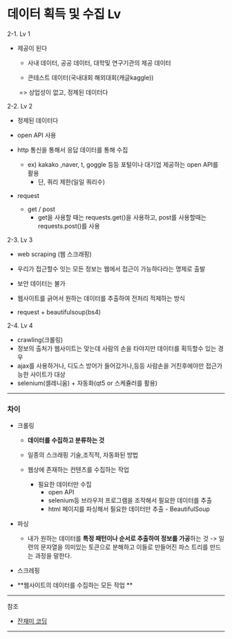 # 데이터 획득 및 수집 Lv

2-1. Lv 1 

- 제공이 된다

  - 사내 데이터, 공공 데이터, 대학및 연구기관의 제공 데이터

  - 콘테스트 데이터(국내대회 해외대회(캐글kaggle)) 

  ​           => 상업성이 없고, 정제된 데이터다    

2-2. Lv 2

- 정제된 데이터다

- open API 사용

- http 통신을 통해서 응답 데이터를 통해 수집

  - ex) kakako ,naver, t, goggle 등등 포털이나 대기업 제공하는 open  API를 활용
    - 단, 쿼리 제한(일일 쿼리수)

- request

  - get / post
    -   get을 사용할 때는 requests.get()을 사용하고, post를 사용할때는 requests.post()를 사용

  

2-3. Lv 3

- web scraping (웹 스크래핑)

- 우리가 접근할수 잇는 모든 정보는 웹에서 접근이 가능하다라는 명제로 출발

- 보안 데이터는 불가

- 웹사이트를 긁어서 원하는 데이터를 추출하여 전처리 적제하는 방식

- request + beautifulsoup(bs4)

  

2-4. Lv 4

- crawling(크롤링)
- 정보의 출처가 웹사이트는 맞는데 사람의 손을 타야지만 데이터를 획득할수 있는 경우
- ajax를 사용하거나, 디도스 방어가 들어갔거나,등등 사람손을 거친후에야만
  접근가능한 사이트가 대상
- selenium(셀레니움) + 자동화(qt5 or 스케쥴러를 활용)



----

### 차이 

- 크롤링

  - **데이터를 수집하고 분류하는 것**

  - 일종의 스크래핑 기술,조직적, 자동화된 방법 
  - 웹상에 존재하는 컨텐츠를 수집하는 작업 
    - 필요한 데이터만 수집
      - open API 
      - selenium등 브라우저 프로그램을 조작해서 필요한 데이터를 추출 
      - html 페이지를 파싱해서 필요한 데이터만 추출  - BeautifulSoup

  

- 파싱 

  - 내가 원하는 데이터를 **특정 패턴이나 순서로 추출하여 정보를 가공**하는 것 -> 일련의 문자열을 의미있는 토큰으로 분해하고 이들로 만들어진 파스 트리를 만드는 과정을 말한다. 

-  스크레핑 

  - **웹사이트의 데이터를 수집하는 모든 작업 **

---

참조 

- [잔재미 코딩](https://www.fun-coding.org/crawl_basic2.html)

------

### 